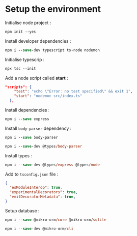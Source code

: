 # Setup the environment

Initialise node project :

```ps
npm init --yes
```

Install developer dependencies :

```ps
npm i --save-dev typescript ts-node nodemon
```

Initialise typescrip :

```ps
npx tsc --init
```

Add a node script called **start** :

```json
"scripts": {
    "test": "echo \"Error: no test specified\" && exit 1",
    "start": "nodemon src/index.ts"
  },
```

Install dependencies :

```ps
npm i --save express
```

Install `body-parser` dependency :
```ps
npm i --save body-parser
```
```ps
npm i --save-dev @types/body-parser
```

Install types :

```ps
npm i --save-dev @types/express @types/node
```

Add to `tsconfig.json` file :

```json
{
  "esModuleInterop": true,
  "experimentalDecorators": true,
  "emitDecoratorMetadata": true,
}
```

Setup database :
```ps
npm i --save @mikro-orm/core @mikro-orm/sqlite
```
```ps
npm i --save-dev @mikro-orm/cli
```
